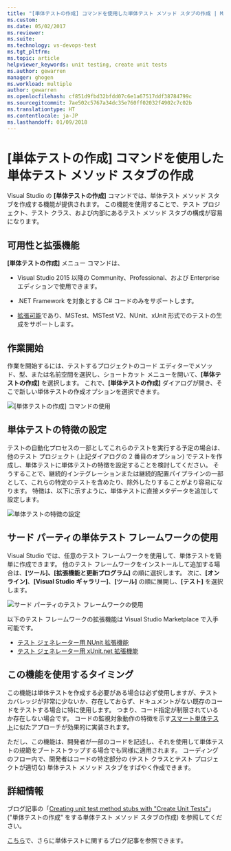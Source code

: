 ```yaml
---
title: "[単体テストの作成] コマンドを使用した単体テスト メソッド スタブの作成 | Microsoft Docs"
ms.custom: 
ms.date: 05/02/2017
ms.reviewer: 
ms.suite: 
ms.technology: vs-devops-test
ms.tgt_pltfrm: 
ms.topic: article
helpviewer_keywords: unit testing, create unit tests
ms.author: gewarren
manager: ghogen
ms.workload: multiple
author: gewarren
ms.openlocfilehash: cf851d9fbd32bfdd07c6e1a67517ddf38784799c
ms.sourcegitcommit: 7ae502c5767a34dc35e760ff02032f4902c7c02b
ms.translationtype: HT
ms.contentlocale: ja-JP
ms.lasthandoff: 01/09/2018
---
```

# <a name="create-unit-test-method-stubs-with-the-create-unit-tests-command"></a>[単体テストの作成] コマンドを使用した単体テスト メソッド スタブの作成

Visual Studio の **[単体テストの作成]** コマンドでは、単体テスト メソッド スタブを作成する機能が提供されます。 この機能を使用することで、テスト プロジェクト、テスト クラス、および内部にあるテスト メソッド スタブの構成が容易になります。 

## <a name="availability-and-extensions"></a>可用性と拡張機能

**[単体テストの作成]** メニュー コマンドは、

* Visual Studio 2015 以降の Community、Professional、および Enterprise エディションで使用できます。

* .NET Framework を対象とする C# コードのみをサポートします。

* [拡張可能](#extend-framework)であり、MSTest、MSTest V2、NUnit、xUnit 形式でのテストの生成をサポートします。

## <a name="get-started"></a>作業開始

作業を開始するには、テストするプロジェクトのコード エディターでメソッド、型、または名前空間を選択し、ショートカット メニューを開いて、**[単体テストの作成]** を選択します。 これで、**[単体テストの作成]** ダイアログが開き、そこで新しい単体テストの作成オプションを選択できます。

![[単体テストの作成] コマンドの使用](media/createunittestcommand.png)

## <a name="setting-unit-test-traits"></a>単体テストの特徴の設定

テストの自動化プロセスの一部としてこれらのテストを実行する予定の場合は、他のテスト プロジェクト (上記ダイアログの 2 番目のオプション) でテストを作成し、単体テストに単体テストの特徴を設定することを検討してください。 そうすることで、継続的インテグレーションまたは継続的配置パイプラインの一部として、これらの特定のテストを含めたり、除外したりすることがより容易になります。 特徴は、以下に示すように、単体テストに直接メタデータを追加して設定します。 

![単体テストの特徴の設定](media/createunittest.png)

<a name="extend-framework"></a>
## <a name="using-third-party-unit-test-frameworks"></a>サード パーティの単体テスト フレームワークの使用

Visual Studio では、任意のテスト フレームワークを使用して、単体テストを簡単に作成できます。 他のテスト フレームワークをインストールして追加する場合は、**[ツール]、[拡張機能と更新プログラム]** の順に選択します。
次に、**[オンライン]**、**[Visual Studio ギャラリー]**、**[ツール]** の順に展開し、**[テスト]** を選択します。 

![サード パーティのテスト フレームワークの使用](media/createunittestfx.png)

以下のテスト フレームワークの拡張機能は Visual Studio Marketplace で入手可能です。

* [テスト ジェネレーター用 NUnit 拡張機能](https://marketplace.visualstudio.com/items?itemName=NUnitDevelopers.TestGeneratorNUnitextension)
* [テスト ジェネレーター用 xUnit.net 拡張機能](https://marketplace.visualstudio.com/items?itemName=BradWilson.xUnitnetTestExtensions)

## <a name="when-should-i-use-this-feature"></a>この機能を使用するタイミング

この機能は単体テストを作成する必要がある場合は必ず使用しますが、テスト カバレッジが非常に少ないか、存在しておらず、ドキュメントがない既存のコードをテストする場合に特に使用します。 つまり、コード指定が制限されているか存在しない場合です。 コードの監視対象動作の特徴を示す[スマート単体テスト](http://blogs.msdn.com/b/visualstudioalm/archive/2014/11/19/introducing-smart-unit-tests.aspx)に似たアプローチが効果的に実装されます。

ただし、この機能は、開発者が一部のコードを記述し、それを使用して単体テストの規範をブートストラップする場合でも同様に適用されます。 コーディングのフロー内で、開発者はコードの特定部分の (テスト クラスとテスト プロジェクトが適切な) 単体テスト メソッド スタブをすばやく作成できます。 

## <a name="more-information"></a>詳細情報

ブログ記事の「[Creating unit test method stubs with "Create Unit Tests"](https://blogs.msdn.microsoft.com/visualstudioalm/2015/03/06/creating-unit-test-method-stubs-with-create-unit-tests/)」 ("単体テストの作成" をする単体テスト メソッド スタブの作成) を参照してください。

[こちら](https://blogs.msdn.microsoft.com/visualstudioalm/tag/unit-testing/)で、さらに単体テストに関するブログ記事を参照できます。
